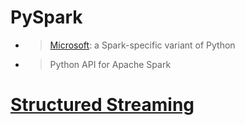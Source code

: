 # PySpark
- > [Microsoft](https://learn.microsoft.com/en-us/training/modules/use-apache-spark-work-files-lakehouse/2-spark): a Spark-specific variant of Python
- > Python API for Apache Spark


# [Structured Streaming](https://spark.apache.org/docs/latest/api/python/index.html#index-page-structured-streaming) 
